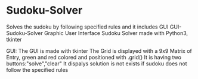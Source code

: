 # Sudoku-Solver
Solves the sudoku by following specified rules and it includes GUI
GUI-Sudoku-Solver
Graphic User Interface Sudoku Solver made with Python3, tkinter

GUI:
The GUI is made with tkinter
The Grid is displayed with a 9x9 Matrix of Entry, green and red colored and positioned with .grid()
It is having two buttons:"solve","clear"
It dispalys solution is not exists if sudoku does not follow the specified rules
